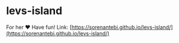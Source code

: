 # levs-island
For her ❤️ 
Have fun!
Link: [https://sorenantebi.github.io/levs-island/](https://sorenantebi.github.io/levs-island/)
